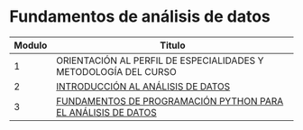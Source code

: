 # Fundamentos de análisis de datos

| Modulo | Titulo                                                                  |
|--------|-------------------------------------------------------------------------|
| 1      | ORIENTACIÓN AL PERFIL DE ESPECIALIDADES Y METODOLOGÍA DEL CURSO         |
| 2      | [INTRODUCCIÓN AL ANÁLISIS DE DATOS](modulo2)                            |
| 3      | [FUNDAMENTOS DE PROGRAMACIÓN PYTHON PARA EL ANÁLISIS DE DATOS](modulo3) |
